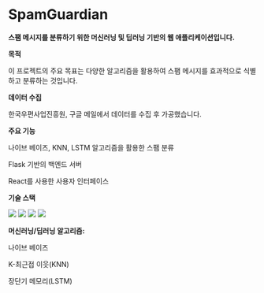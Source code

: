 # SpamGuardian

**스팸 메시지를 분류하기 위한 머신러닝 및 딥러닝 기반의 웹 애플리케이션입니다.​**

**목적**

이 프로젝트의 주요 목표는 다양한 알고리즘을 활용하여 스팸 메시지를 효과적으로 식별하고 분류하는 것입니다. 

**데이터 수집**

한국우편사업진흥원, 구글 메일에서 데이터를 수집 후 가공했습니다.


**주요 기능**

나이브 베이즈, KNN, LSTM 알고리즘을 활용한 스팸 분류​

Flask 기반의 백엔드 서버​

React를 사용한 사용자 인터페이스​



**기술 스택**


<img src="https://img.shields.io/badge/python-%233776AB.svg?&style=for-the-badge&logo=python&logoColor=white" />  <img src="https://img.shields.io/badge/tensorflow-%23FF6F00.svg?&style=for-the-badge&logo=tensorflow&logoColor=white" /> <img src="https://img.shields.io/badge/flask-%23000000.svg?&style=for-the-badge&logo=flask&logoColor=white" /> <img src="https://img.shields.io/badge/react-%2361DAFB.svg?&style=for-the-badge&logo=react&logoColor=black" />

**머신러닝/딥러닝 알고리즘:**

나이브 베이즈​

K-최근접 이웃(KNN)​​

장단기 메모리(LSTM)
